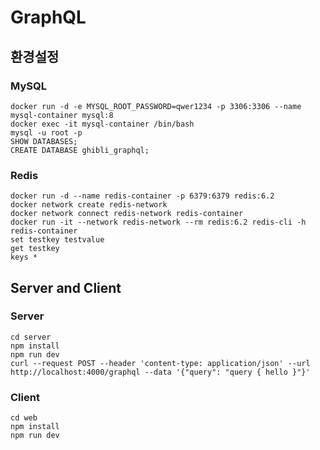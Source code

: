 # GraphQL

## 환경설정

### MySQL

```
docker run -d -e MYSQL_ROOT_PASSWORD=qwer1234 -p 3306:3306 --name mysql-container mysql:8
docker exec -it mysql-container /bin/bash
mysql -u root -p
SHOW DATABASES;
CREATE DATABASE ghibli_graphql;
```

### Redis

```
docker run -d --name redis-container -p 6379:6379 redis:6.2
docker network create redis-network
docker network connect redis-network redis-container
docker run -it --network redis-network --rm redis:6.2 redis-cli -h redis-container
set testkey testvalue
get testkey
keys *
```

## Server and Client

### Server

```
cd server
npm install
npm run dev
curl --request POST --header 'content-type: application/json' --url http://localhost:4000/graphql --data '{"query": "query { hello }"}'
```

### Client

```
cd web
npm install
npm run dev
```
